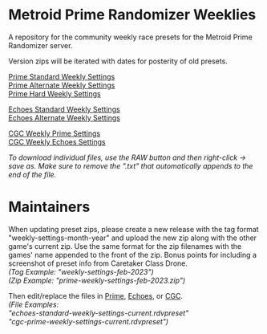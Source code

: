 # Metroid Prime Randomizer Weeklies
A repository for the community weekly race presets for the Metroid Prime Randomizer server.

Version zips will be iterated with dates for posterity of old presets.

[Prime Standard Weekly Settings](https://github.com/Uncle-Reggie/Metroid-Prime-Randomizer-Weeklies/blob/main/Prime/prime-standard-weekly-settings-current.rdvpreset)\
[Prime Alternate Weekly Settings](https://github.com/Uncle-Reggie/Metroid-Prime-Randomizer-Weeklies/blob/main/Prime/prime-standard-weekly-settings-current.rdvpreset)\
[Prime Hard Weekly Settings](https://github.com/Uncle-Reggie/Metroid-Prime-Randomizer-Weeklies/blob/main/Prime/prime-hard-weekly-settings-current.rdvpreset)

[Echoes Standard Weekly Settings](https://github.com/Uncle-Reggie/Metroid-Prime-Randomizer-Weeklies/blob/main/Echoes/echoes-standard-weekly-settings-current.rdvpreset)\
[Echoes Alternate Weekly Settings](https://github.com/Uncle-Reggie/Metroid-Prime-Randomizer-Weeklies/blob/main/Echoes/echoes-alternate-weekly-settings-current.rdvpreset)

[CGC Weekly Prime Settings](https://github.com/Uncle-Reggie/Metroid-Prime-Randomizer-Weeklies/blob/main/CGC/cgc-prime-weekly-settings-current.rdvpreset)\
[CGC Weekly Echoes Settings](https://github.com/Uncle-Reggie/Metroid-Prime-Randomizer-Weeklies/blob/main/CGC/cgc-prime-weekly-settings-current.rdvpreset)

*To download individual files, use the RAW button and then right-click -> save as. Make sure to remove the ".txt" that automatically appends to the end of the file.*

# Maintainers

When updating preset zips, please create a new release with the tag format "weekly-settings-month-year" and upload the new zip along with the other game's current zip. Use the same format for the zip filenames with the games' name appended to the front of the zip. Bonus points for including a screenshot of preset info from Caretaker Class Drone.\
*(Tag Example: "weekly-settings-feb-2023")\
(Zip Example: "prime-weekly-settings-feb-2023.zip")*

Then edit/replace the files in [Prime](./Prime/), [Echoes](./Echoes/), or [CGC](CGC).\
*(File Examples:*\
*"echoes-standard-weekly-settings-current.rdvpreset"*\
*"cgc-prime-weekly-settings-current.rdvpreset")*
